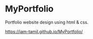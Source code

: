 # MyPortfolio
Portfolio website design using html &amp; css.

https://iam-tamil.github.io/MyPortfolio/

